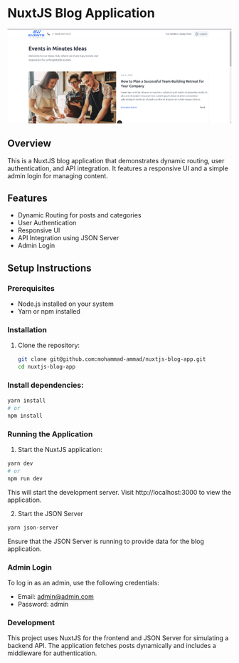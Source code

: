# NuxtJS Blog Application

![App UI](./image.png)

## Overview
This is a NuxtJS blog application that demonstrates dynamic routing, user authentication, and API integration. It features a responsive UI and a simple admin login for managing content.

## Features
- Dynamic Routing for posts and categories
- User Authentication
- Responsive UI
- API Integration using JSON Server
- Admin Login

## Setup Instructions
### Prerequisites
- Node.js installed on your system
- Yarn or npm installed

### Installation
1. Clone the repository:
   ```bash
   git clone git@github.com:mohammad-ammad/nuxtjs-blog-app.git
   cd nuxtjs-blog-app
   ```

### Install dependencies:
```bash
yarn install
# or
npm install
```

### Running the Application
1. Start the NuxtJS application:
```bash
yarn dev
# or
npm run dev
```
This will start the development server. Visit http://localhost:3000 to view the application.

2. Start the JSON Server
```bash
yarn json-server
```
Ensure that the JSON Server is running to provide data for the blog application.

### Admin Login
To log in as an admin, use the following credentials:

- Email: admin@admin.com
- Password: admin

### Development
This project uses NuxtJS for the frontend and JSON Server for simulating a backend API. The application fetches posts dynamically and includes a middleware for authentication.


